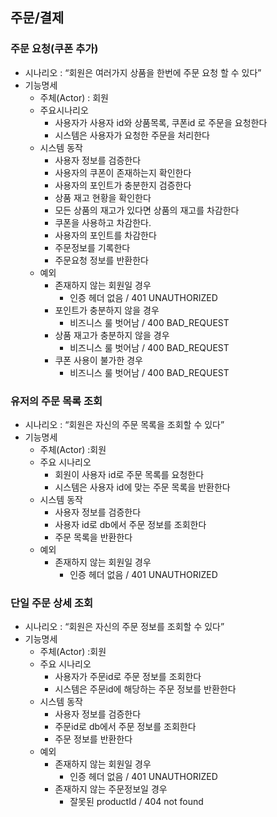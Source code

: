 
## 주문/결제
### 주문 요청(쿠폰 추가)
* 시나리오 : “회원은 여러가지 상품을 한번에 주문 요청 할 수 있다”
* 기능명세
    * 주체(Actor) : 회원
    * 주요시나리오
        * 사용자가 사용자 id와 상품목록, 쿠폰id 로 주문을 요청한다
        * 시스템은 사용자가 요청한 주문을 처리한다
    * 시스템 동작
        * 사용자 정보를 검증한다
        * 사용자의 쿠폰이 존재하는지 확인한다
        * 사용자의 포인트가 충분한지 검증한다
        * 상품 재고 현황을 확인한다
        * 모든 상품의 재고가 있다면 상품의 재고를 차감한다
        * 쿠폰을 사용하고 차감한다.
        * 사용자의 포인트를 차감한다
        * 주문정보를 기록한다
        * 주문요청 정보를 반환한다
    * 예외
        * 존재하지 않는 회원일 경우
            * 인증 헤더 없음 / 401 UNAUTHORIZED
        * 포인트가 충분하지 않을 경우
            * 비즈니스 룰 벗어남 / 400 BAD_REQUEST
        * 상품 재고가 충분하지 않을 경우 
          * 비즈니스 룰 벗어남 / 400 BAD_REQUEST 
        * 쿠폰 사용이 불가한 경우 
          * 비즈니스 룰 벗어남 / 400 BAD_REQUEST       

### 유저의 주문 목록 조회
* 시나리오 : “회원은 자신의 주문 목록을 조회할 수 있다”
* 기능명세
    * 주체(Actor) :회원
    * 주요 시나리오
        * 회원이 사용자 id로 주문 목록를 요청한다
        * 시스템은 사용자 id에 맞는 주문 목록을 반환한다
    * 시스템 동작
        * 사용자 정보를 검증한다
        * 사용자 id로 db에서 주문 정보를 조회한다
        * 주문 목록을 반환한다
    * 예외
        * 존재하지 않는 회원일 경우
            * 인증 헤더 없음 / 401 UNAUTHORIZED
### 단일 주문 상세 조회
* 시나리오 : “회원은 자신의 주문 정보를 조회할 수 있다”
* 기능명세
    * 주체(Actor) :회원
    * 주요 시나리오
        * 사용자가 주문id로 주문 정보를 조회한다
        * 시스템은 주문id에 해당하는 주문 정보를 반환한다
    * 시스템 동작
        * 사용자 정보를 검증한다
        * 주문id로 db에서 주문 정보를 조회한다
        * 주문 정보를 반환한다
    * 예외
        * 존재하지 않는 회원일 경우
            * 인증 헤더 없음 / 401 UNAUTHORIZED
        * 존재하지 않는 주문정보일 경우
            * 잘못된 productId / 404 not found